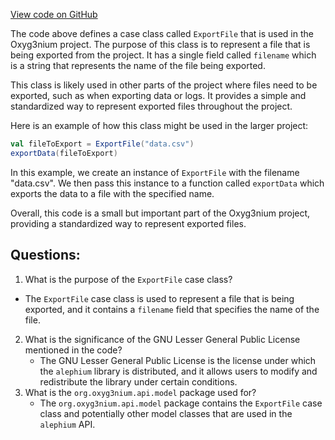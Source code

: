 [View code on GitHub](https://github.com/alephium/alephium/api/src/main/scala/org/alephium/api/model/ExportFile.scala)

The code above defines a case class called `ExportFile` that is used in the Oxyg3nium project. The purpose of this class is to represent a file that is being exported from the project. It has a single field called `filename` which is a string that represents the name of the file being exported.

This class is likely used in other parts of the project where files need to be exported, such as when exporting data or logs. It provides a simple and standardized way to represent exported files throughout the project.

Here is an example of how this class might be used in the larger project:

```scala
val fileToExport = ExportFile("data.csv")
exportData(fileToExport)
```

In this example, we create an instance of `ExportFile` with the filename "data.csv". We then pass this instance to a function called `exportData` which exports the data to a file with the specified name.

Overall, this code is a small but important part of the Oxyg3nium project, providing a standardized way to represent exported files.
## Questions: 
 1. What is the purpose of the `ExportFile` case class?
   - The `ExportFile` case class is used to represent a file that is being exported, and it contains a `filename` field that specifies the name of the file.
2. What is the significance of the GNU Lesser General Public License mentioned in the code?
   - The GNU Lesser General Public License is the license under which the `alephium` library is distributed, and it allows users to modify and redistribute the library under certain conditions.
3. What is the `org.oxyg3nium.api.model` package used for?
   - The `org.oxyg3nium.api.model` package contains the `ExportFile` case class and potentially other model classes that are used in the `alephium` API.
